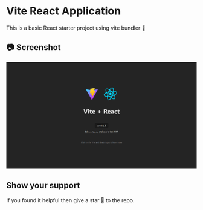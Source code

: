 # Vite React Application
This is a basic React starter project using vite bundler 🌟

## 📷 Screenshot

![Screenshot](images/screenshot.png)

## Show your support

If you found it helpful then give a star 🌟 to the repo.
